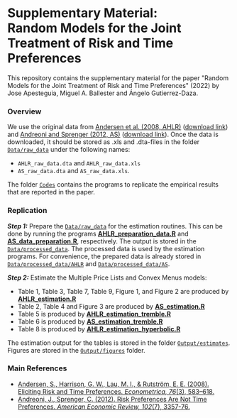 # Supplementary Material: </br> Random Models for the Joint Treatment of Risk and Time Preferences

This repository contains the supplementary material for the paper "Random Models for the Joint Treatment of Risk and Time Preferences" (2022) by Jose Apesteguia, Miguel A. Ballester and Ángelo Gutierrez-Daza.

### Overview

We use the original data from [Andersen et al. (2008, AHLR)](https://www.jstor.org/stable/40056458) ([download link](https://www.econometricsociety.org/publications/econometrica/2008/05/01/eliciting-risk-and-time-preferences)) and [Andreoni and Sprenger (2012, AS)](https://www.aeaweb.org/articles?id=10.1257/aer.102.7.3357) ([download link](https://www.openicpsr.org/openicpsr/project/112570/version/V1/view)). Once the data is downloaded, it should be stored as .xls and .dta-files in the folder [`Data/raw_data`](/Data/raw_data/) under the following names: 
- `AHLR_raw_data.dta` and `AHLR_raw_data.xls`
- `AS_raw_data.dta` and `AS_raw_data.xls`. 

The folder [`Codes`](/Codes) contains the programs to replicate the empirical results that are reported in the paper. 

### Replication 

***Step 1:*** Prepare the [`Data/raw_data`](/Data/raw_data/) for the estimation routines. This can be done by running the programs [**AHLR_preparation_data.R**](/Codes/AHLR_data_preparation.R) and [**AS_data_preparation.R**](/Codes/AS_data_preparation.R), respectively. The output is stored in the [`Data/processed_data`](Data/processed_data). The processed data is used by the estimation programs. For convenience, the prepared data is already stored in [`Data/processed_data/AHLR`](Data/processed_data/AHLR) and [`Data/processed_data/AS`](Data/processed_data/AS).

***Step 2:*** Estimate the Multiple Price Lists and Convex Menus models:
- Table 1, Table 3, Table 7, Table 9, Figure 1, and Figure 2 are produced by [**AHLR_estimation.R**](/Codes/AHLR_estimation.R)
- Table 2, Table 4 and Figure 3 are produced by [**AS_estimation.R**](/Codes/AS_estimation.R)
- Table 5 is produced by [**AHLR_estimation_tremble.R**](/Codes/AHLR_estimation_tremble.R)
- Table 6 is produced by [**AS_estimation_tremble.R**](/Codes/AS_estimation_tremble.R)
- Table 8 is produced by [**AHLR_estimation_hyperbolic.R**](/Codes/AHLR_estimation_hyperbolic.R)

The estimation output for the tables is stored in the folder [`Output/estimates`](/Output/estimates). Figures are stored in the [`Output/figures`](/Output/figures) folder. 

### Main References

- [Andersen, S., Harrison, G. W., Lau, M. I., & Rutström, E. E. (2008). Eliciting Risk and Time Preferences. *Econometrica, 76*(3), 583–618.](https://www.jstor.org/stable/40056458?seq=1)
- [Andreoni, J., Sprenger, C. (2012). Risk Preferences Are Not Time Preferences. *American Economic Review, 102*(7), 3357-76.](https://www.aeaweb.org/articles?id=10.1257/aer.102.7.3357)

